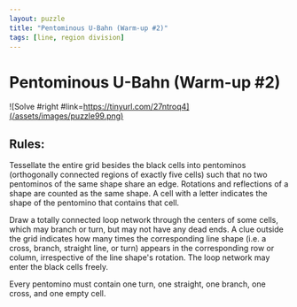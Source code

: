 ```yaml
---
layout: puzzle
title: "Pentominous U-Bahn (Warm-up #2)"
tags: [line, region division]
---
```


# Pentominous U-Bahn (Warm-up #2)

![Solve #right #link=https://tinyurl.com/27ntroq4](/assets/images/puzzle99.png)

## Rules:

Tessellate the entire grid besides the black cells into pentominos (orthogonally connected regions of exactly five cells) such that no two pentominos of the same shape share an edge. Rotations and reflections of a shape are counted as the same shape. A cell with a letter indicates the shape of the pentomino that contains that cell.

Draw a totally connected loop network through the centers of some cells, which may branch or turn, but may not have any dead ends. A clue outside the grid indicates how many times the corresponding line shape (i.e. a cross, branch, straight line, or turn) appears in the corresponding row or column, irrespective of the line shape's rotation. The loop network may enter the black cells freely.

Every pentomino must contain one turn, one straight, one branch, one cross, and one empty cell. 

